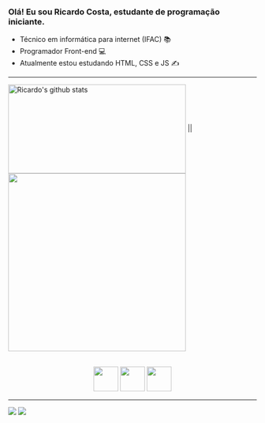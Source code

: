 ### Olá! Eu sou Ricardo Costa, estudante de programação iniciante.

- Técnico em informática para internet (IFAC) 📚
- Programador Front-end 💻
- Atualmente estou estudando HTML, CSS e JS ✍️
---
<!--- Ricardo's stats and top languages -->
<img height="180" width="360" align="center" src="https://github-readme-stats.vercel.app/api?username=Ricardo-Cs&show_icons=true&include_all_commits=true&theme=monokai&hide_border=true" alt="Ricardo's github stats" /></a> ||
<img width="360" height="auto" align="center" src="https://github-readme-stats.vercel.app/api/top-langs/?username=Ricardo-Cs&layout=compact&theme=monokai&hide_border=true" /></a>
<!--- Stats from: "https://github.com/anuraghazra/github-readme-stats" -->

<br>

<div align="center">
    <img width="50" src="https://cdn.jsdelivr.net/gh/devicons/devicon/icons/css3/css3-original.svg" />
    <img width="50" src="https://cdn.jsdelivr.net/gh/devicons/devicon/icons/html5/html5-original.svg"/>
    <img width="50" src="https://cdn.jsdelivr.net/gh/devicons/devicon/icons/javascript/javascript-original.svg" />
</div>

---

<div>
    <a href="https://instagram.com/ricardo.silvac" target="_blank"><img src="https://img.shields.io/badge/-Instagram-%23E4405F?style=for-the-badge&logo=instagram&logoColor=white" target="_blank"></a>
    <a href="https://www.linkedin.com/in/ricardo-costa-16b513255" target="_blank"><img src="https://img.shields.io/badge/-LinkedIn-%230077B5?style=for-the-badge&logo=linkedin&logoColor=white" target="_blank"></a> 
</div>

